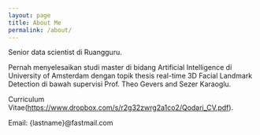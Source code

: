 ```yaml
---
layout: page
title: About Me
permalink: /about/
---
```


Senior data scientist di Ruangguru.

Pernah menyelesaikan studi master di bidang Artificial Intelligence di University of Amsterdam dengan topik thesis real-time 3D Facial Landmark Detection di bawah supervisi Prof. Theo Gevers and Sezer Karaoglu.

Curriculum Vitae(https://www.dropbox.com/s/r2g32zwrg2a1co2/Qodari_CV.pdf).

Email: {lastname}@fastmail.com
